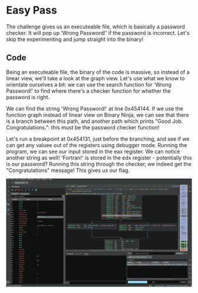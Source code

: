 # Easy Pass 
The challenge gives us an executeable file, which is basically a password checker. It will pop up 'Wrong Password!' 
if the password is incorrect. Let's skip the experimenting and jump straight into the binary!

## Code 
Being an executeable file, the binary of the code is massive, so instead of a linear view, we'll take a look at the graph view.
Let's use what we know to orientate ourselves a bit: we can use the search function for 'Wrong Password!' to find where there's 
a checker function for whether the password is right. 

We can find the string 'Wrong Password!' at line 0x454144. If we use the function graph instead of linear view on Binary Ninja, we
can see that there is a branch between this path, and another path which prints "Good Job. Congratulations.": this must be the 
password checker function!

Let's run a breakpoint at 0x454131, just before the branching, and see if we can get any valuee out of the registers using debugger
mode. Running the program, we can see our input stored in the eax register. We can notice another string as well! 'Fortran!' is stored
in the edx register - potentially this is our password? Running this string through the checker, we indeed get the "Congratulations" message!
This gives us our flag.

![](break.png)